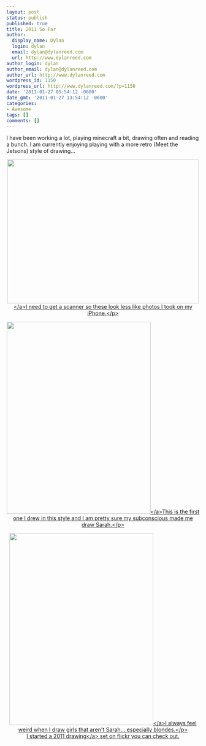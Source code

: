 ```yaml
---
layout: post
status: publish
published: true
title: 2011 So Far
author:
  display_name: Dylan
  login: dylan
  email: dylan@dylanreed.com
  url: http://www.dylanreed.com
author_login: dylan
author_email: dylan@dylanreed.com
author_url: http://www.dylanreed.com
wordpress_id: 1150
wordpress_url: http://www.dylanreed.com/?p=1150
date: '2011-01-27 05:54:12 -0600'
date_gmt: '2011-01-27 13:54:12 -0600'
categories:
- Awesome
tags: []
comments: []
---
```

<p>I have been working a lot, playing minecraft a bit, drawing often and reading a bunch. I am currently enjoying playing with a more retro (Meet the Jetsons) style of drawing...</p>
<p style="text-align: center;"><a href="http:&#47;&#47;farm6.static.flickr.com&#47;5018&#47;5391457556_dea89f08ba.jpg"><img class="aligncenter" title="Retro Reno" src="http:&#47;&#47;farm5.static.flickr.com&#47;4094&#47;5414139402_8824644cf8.jpg" alt="" width="500" height="375" &#47;><&#47;a>I need to get a scanner so these look less like photos I took on my iPhone.<&#47;p></p>
<p style="text-align: center;"><a href="http:&#47;&#47;farm6.static.flickr.com&#47;5297&#47;5391457372_e7133b174e.jpg"><img class="aligncenter" title="Maybe it is Sarah?" src="http:&#47;&#47;farm5.static.flickr.com&#47;4112&#47;5414139124_4cdd23cb71.jpg" alt="" width="375" height="500" &#47;><&#47;a>This is the first one I drew in this style and I am pretty sure my&nbsp;subconscious&nbsp;made me draw Sarah.<&#47;p></p>
<p style="text-align: center;"><a href="http:&#47;&#47;farm6.static.flickr.com&#47;5051&#47;5391455492_03fc75b6ef.jpg"><img class="aligncenter" title="?????" src="http:&#47;&#47;farm6.static.flickr.com&#47;5178&#47;5413455203_2b36b05dbb.jpg" alt="" width="375" height="500" &#47;><&#47;a>I always feel weird when I draw girls that aren't Sarah... especially blondes.<&#47;p><br />
I started a <a href="http:&#47;&#47;www.flickr.com&#47;photos&#47;dylansarah&#47;sets&#47;72157625913268130&#47;">2011 drawing<&#47;a> set on flickr you can check out.</p>
